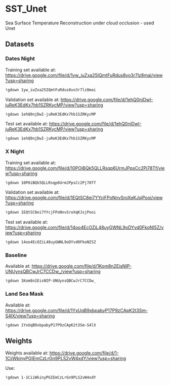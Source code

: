 # SST_Unet
Sea Surface Temperature Reconstruction under cloud occlusion - used Unet

## Datasets

### Dates Night
Training set available at:
https://drive.google.com/file/d/1yw_iuZxa25IQmtFuRdus8vo3r7lz8mai/view?usp=sharing
```bash
!gdown 1yw_iuZxa25IQmtFuRdus8vo3r7lz8mai
```

Validation set available at:
https://drive.google.com/file/d/1ehQ0njDwI-juReK3EdKx7hb1SZRKycMP/view?usp=sharing

```bash
!gdown 1ehQ0njDwI-juReK3EdKx7hb1SZRKycMP
```

Test set available at:
https://drive.google.com/file/d/1ehQ0njDwI-juReK3EdKx7hb1SZRKycMP/view?usp=sharing

```bash
!gdown 1ehQ0njDwI-juReK3EdKx7hb1SZRKycMP
```
### X Night
Training set available at:
https://drive.google.com/file/d/10POiBQk5QLLRsqp6UrmJPpsCc2Pj78Tf/view?usp=sharing
```bash
!gdown 10POiBQk5QLLRsqp6UrmJPpsCc2Pj78Tf
```

Validation set available at:
https://drive.google.com/file/d/1EQtSC8ei7YYcjFPoNnvSroXqKJsjPooi/view?usp=sharing
```bash
!gdown 1EQtSC8ei7YYcjFPoNnvSroXqKJsjPooi
```

Test set available at:
https://drive.google.com/file/d/14oo4EcOZiL48uyGWNL9oDYvd0FkoNI5Z/view?usp=sharing

```bash
!gdown 14oo4EcOZiL48uyGWNL9oDYvd0FkoNI5Z
```
### Baseline
Available at:
https://drive.google.com/file/d/1Kom8n2EisNIP-UNUynsQBCwJrC7CCDw_/view?usp=sharing

```bash
!gdown 1Kom8n2EisNIP-UNUynsQBCwJrC7CCDw_
```

### Land Sea Mask
Available at:
https://drive.google.com/file/d/1YxUqB9xbpabyP17P9zCApK2t3Sm-S4lX/view?usp=sharing

```bash
!gdown 1YxUqB9xbpabyP17P9zCApK2t3Sm-S4lX
```

## Weights
Weights available at: 
https://drive.google.com/file/d/1-1CiiWkinyPGIEmCzLrGn9PLS2vW4xdY/view?usp=sharing

Use:
```bash
!gdown 1-1CiiWkinyPGIEmCzLrGn9PLS2vW4xdY
